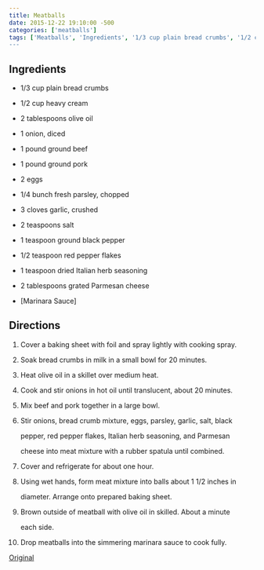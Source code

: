 ```yaml
---
title: Meatballs
date: 2015-12-22 19:10:00 -500
categories: ['meatballs']
tags: ['Meatballs', 'Ingredients', '1/3 cup plain bread crumbs', '1/2 cup heavy cream', '2 tablespoons olive oil', '1 onion, diced', '1 pound ground beef', '1 pound ground pork', '2 eggs', '1/4 bunch fresh parsley, chopped', '3 cloves garlic, crushed', '2 teasp...
---
```


## Ingredients



-   1/3 cup plain bread crumbs

-   1/2 cup heavy cream

-   2 tablespoons olive oil

-   1 onion, diced

-   1 pound ground beef

-   1 pound ground pork

-   2 eggs

-   1/4 bunch fresh parsley, chopped

-   3 cloves garlic, crushed

-   2 teaspoons salt

-   1 teaspoon ground black pepper

-   1/2 teaspoon red pepper flakes

-   1 teaspoon dried Italian herb seasoning

-   2 tablespoons grated Parmesan cheese

-   [Marinara Sauce]



## Directions



1.  Cover a baking sheet with foil and spray lightly with cooking spray.

2.  Soak bread crumbs in milk in a small bowl for 20 minutes.

3.  Heat olive oil in a skillet over medium heat.

4.  Cook and stir onions in hot oil until translucent, about 20 minutes.

5.  Mix beef and pork together in a large bowl.

6.  Stir onions, bread crumb mixture, eggs, parsley, garlic, salt, black

    pepper, red pepper flakes, Italian herb seasoning, and Parmesan

    cheese into meat mixture with a rubber spatula until combined.

7.  Cover and refrigerate for about one hour.

8.  Using wet hands, form meat mixture into balls about 1 1/2 inches in

    diameter. Arrange onto prepared baking sheet.

9.  Brown outside of meatball with olive oil in skilled. About a minute

    each side.

10. Drop meatballs into the simmering marinara sauce to cook fully.



[Original](http://allrecipes.com/recipe/220854/chef-johns-italian-meatballs/print/?recipeType=Recipe&servings=30)

